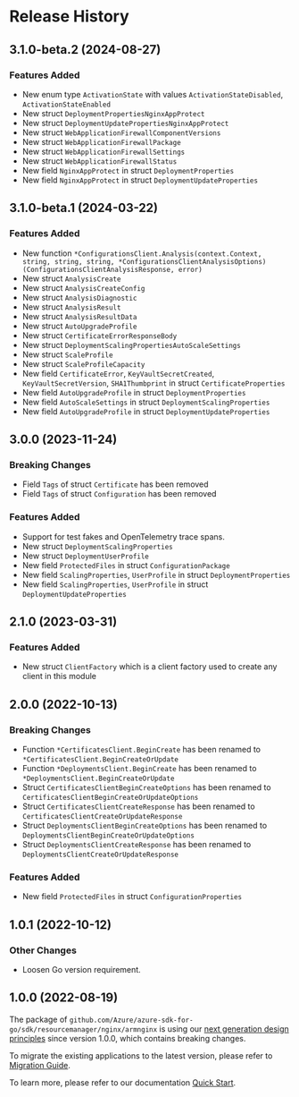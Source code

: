 # Release History

## 3.1.0-beta.2 (2024-08-27)
### Features Added

- New enum type `ActivationState` with values `ActivationStateDisabled`, `ActivationStateEnabled`
- New struct `DeploymentPropertiesNginxAppProtect`
- New struct `DeploymentUpdatePropertiesNginxAppProtect`
- New struct `WebApplicationFirewallComponentVersions`
- New struct `WebApplicationFirewallPackage`
- New struct `WebApplicationFirewallSettings`
- New struct `WebApplicationFirewallStatus`
- New field `NginxAppProtect` in struct `DeploymentProperties`
- New field `NginxAppProtect` in struct `DeploymentUpdateProperties`


## 3.1.0-beta.1 (2024-03-22)
### Features Added

- New function `*ConfigurationsClient.Analysis(context.Context, string, string, string, *ConfigurationsClientAnalysisOptions) (ConfigurationsClientAnalysisResponse, error)`
- New struct `AnalysisCreate`
- New struct `AnalysisCreateConfig`
- New struct `AnalysisDiagnostic`
- New struct `AnalysisResult`
- New struct `AnalysisResultData`
- New struct `AutoUpgradeProfile`
- New struct `CertificateErrorResponseBody`
- New struct `DeploymentScalingPropertiesAutoScaleSettings`
- New struct `ScaleProfile`
- New struct `ScaleProfileCapacity`
- New field `CertificateError`, `KeyVaultSecretCreated`, `KeyVaultSecretVersion`, `SHA1Thumbprint` in struct `CertificateProperties`
- New field `AutoUpgradeProfile` in struct `DeploymentProperties`
- New field `AutoScaleSettings` in struct `DeploymentScalingProperties`
- New field `AutoUpgradeProfile` in struct `DeploymentUpdateProperties`


## 3.0.0 (2023-11-24)
### Breaking Changes

- Field `Tags` of struct `Certificate` has been removed
- Field `Tags` of struct `Configuration` has been removed

### Features Added

- Support for test fakes and OpenTelemetry trace spans.
- New struct `DeploymentScalingProperties`
- New struct `DeploymentUserProfile`
- New field `ProtectedFiles` in struct `ConfigurationPackage`
- New field `ScalingProperties`, `UserProfile` in struct `DeploymentProperties`
- New field `ScalingProperties`, `UserProfile` in struct `DeploymentUpdateProperties`


## 2.1.0 (2023-03-31)
### Features Added

- New struct `ClientFactory` which is a client factory used to create any client in this module


## 2.0.0 (2022-10-13)
### Breaking Changes

- Function `*CertificatesClient.BeginCreate` has been renamed to `*CertificatesClient.BeginCreateOrUpdate`
- Function `*DeploymentsClient.BeginCreate` has been renamed to `*DeploymentsClient.BeginCreateOrUpdate`
- Struct `CertificatesClientBeginCreateOptions` has been renamed to `CertificatesClientBeginCreateOrUpdateOptions`
- Struct `CertificatesClientCreateResponse` has been renamed to `CertificatesClientCreateOrUpdateResponse`
- Struct `DeploymentsClientBeginCreateOptions` has been renamed to `DeploymentsClientBeginCreateOrUpdateOptions`
- Struct `DeploymentsClientCreateResponse` has been renamed to `DeploymentsClientCreateOrUpdateResponse`

### Features Added

- New field `ProtectedFiles` in struct `ConfigurationProperties`


## 1.0.1 (2022-10-12)
### Other Changes
- Loosen Go version requirement.

## 1.0.0 (2022-08-19)

The package of `github.com/Azure/azure-sdk-for-go/sdk/resourcemanager/nginx/armnginx` is using our [next generation design principles](https://azure.github.io/azure-sdk/general_introduction.html) since version 1.0.0, which contains breaking changes.

To migrate the existing applications to the latest version, please refer to [Migration Guide](https://aka.ms/azsdk/go/mgmt/migration).

To learn more, please refer to our documentation [Quick Start](https://aka.ms/azsdk/go/mgmt).
